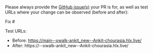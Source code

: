 Please always provide the [GitHub issue(s)](../issues) your PR is for, as well as test URLs where your change can be observed (before and after):

Fix #<gh-issue-id>

Test URLs:
- Before: https://main--xwalk-ankit_new--Ankit-chourasia.hlx.live/
- After: https://<branch>--xwalk-ankit_new--Ankit-chourasia.hlx.live/
